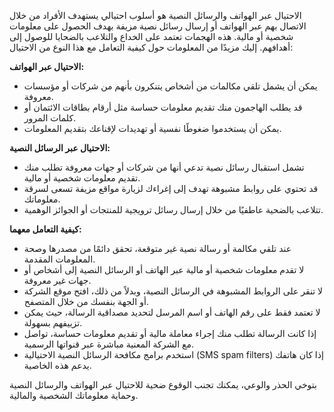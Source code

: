 الاحتيال عبر الهواتف والرسائل النصية هو أسلوب احتيالي يستهدف الأفراد من خلال الاتصال بهم عبر الهواتف أو إرسال رسائل نصية مزيفة بهدف الحصول على معلومات شخصية أو مالية. هذه الهجمات تعتمد على الخداع والتلاعب بالضحايا للوصول إلى أهدافهم. إليك مزيدًا من المعلومات حول كيفية التعامل مع هذا النوع من الاحتيال:

**الاحتيال عبر الهواتف:**
- يمكن أن يشمل تلقي مكالمات من أشخاص يتنكرون بأنهم من شركات أو مؤسسات معروفة.
- قد يطلب الهاجمون منك تقديم معلومات حساسة مثل أرقام بطاقات الائتمان أو كلمات المرور.
- يمكن أن يستخدموا ضغوطًا نفسية أو تهديدات لإقناعك بتقديم المعلومات.

**الاحتيال عبر الرسائل النصية:**
- تشمل استقبال رسائل نصية تدعي أنها من شركات أو جهات معروفة تطلب منك تقديم معلومات شخصية أو مالية.
- قد تحتوي على روابط مشبوهة تهدف إلى إغراءك لزيارة مواقع مزيفة تسعى لسرقة معلوماتك.
- تتلاعب بالضحية عاطفيًا من خلال إرسال رسائل ترويجية للمنتجات أو الجوائز الوهمية.

**كيفية التعامل معهما:**
- عند تلقي مكالمة أو رسالة نصية غير متوقعة، تحقق دائمًا من مصدرها وصحة المعلومات المقدمة.
- لا تقدم معلومات شخصية أو مالية عبر الهاتف أو الرسائل النصية إلى أشخاص أو جهات غير معروفة.
- لا تنقر على الروابط المشبوهة في الرسائل النصية، وبدلاً من ذلك، افتح موقع الشركة أو الجهة بنفسك من خلال المتصفح.
- لا تعتمد فقط على رقم الهاتف أو اسم المرسل لتحديد مصداقية الرسالة، حيث يمكن تزييفهم بسهولة.
- إذا كانت الرسالة تطلب منك إجراء معاملة مالية أو تقديم معلومات حساسة، تواصل مع الشركة المعنية مباشرة عبر قنواتها الرسمية.
- استخدم برامج مكافحة الرسائل النصية الاحتيالية (SMS spam filters) إذا كان هاتفك يدعم هذه الخاصية.

بتوخي الحذر والوعي، يمكنك تجنب الوقوع ضحية للاحتيال عبر الهواتف والرسائل النصية وحماية معلوماتك الشخصية والمالية.